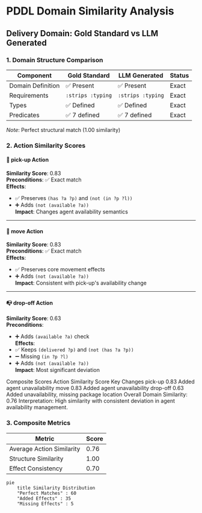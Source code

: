 # PDDL Domain Similarity Analysis
## Delivery Domain: Gold Standard vs LLM Generated

### 1. Domain Structure Comparison
| Component          | Gold Standard | LLM Generated | Status |
|--------------------|---------------|---------------|--------|
| Domain Definition  | ✅ Present    | ✅ Present    | Exact  |
| Requirements       | `:strips :typing` | `:strips :typing` | Exact |
| Types             | ✅ Defined    | ✅ Defined    | Exact  |
| Predicates        | ✅ 7 defined  | ✅ 7 defined  | Exact  |

*Note*: Perfect structural match (1.00 similarity)

### 2. Action Similarity Scores

#### 📌 pick-up Action
**Similarity Score**: 0.83  
**Preconditions**: ✅ Exact match  
**Effects**: 
- ✅ Preserves `(has ?a ?p)` and `(not (in ?p ?l))`
- ➕ Adds `(not (available ?a))`  
**Impact**: Changes agent availability semantics

---

#### 🚛 move Action  
**Similarity Score**: 0.83  
**Preconditions**: ✅ Exact match  
**Effects**:
- ✅ Preserves core movement effects
- ➕ Adds `(not (available ?a))`  
**Impact**: Consistent with pick-up's availability change

---

#### 📭 drop-off Action
**Similarity Score**: 0.63  
**Preconditions**: 
- ➕ Adds `(available ?a)` check  
**Effects**:
- ✅ Keeps `(delivered ?p)` and `(not (has ?a ?p))`
- ➖ Missing `(in ?p ?l)` 
- ➕ Adds `(not (available ?a))`  
**Impact**: Most significant deviation


Composite Scores
Action	Similarity Score	Key Changes
pick-up	0.83	Added agent unavailability
move	0.83	Added agent unavailability
drop-off	0.63	Added unavailability, missing package location
Overall Domain Similarity: 0.76
Interpretation: High similarity with consistent deviation in agent availability management.


### 3. Composite Metrics

| Metric                | Score |
|-----------------------|-------|
| Average Action Similarity | 0.76 |
| Structure Similarity  | 1.00  |
| Effect Consistency    | 0.70  |

```mermaid
pie
    title Similarity Distribution
    "Perfect Matches" : 60
    "Added Effects" : 35
    "Missing Effects" : 5


